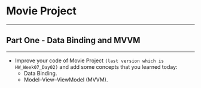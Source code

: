 # Movie Project
---
## Part One - Data Binding and MVVM
---
- Improve your code of Movie Project `(last version which is HW_Week07_Day02)` and add some concepts that you learned today:
   - Data Binding.
   - Model–View–ViewModel (MVVM).
